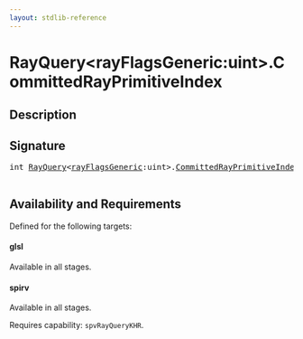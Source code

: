 ```yaml
---
layout: stdlib-reference
---
```


# RayQuery\<rayFlagsGeneric:uint\>\.CommittedRayPrimitiveIndex

## Description





## Signature 

<pre>
int <a href="/stdlib-reference/types/RayQuery/index" class="code_type">RayQuery</a>&lt;<a href="/stdlib-reference/types/RayQuery/index#typeparam-rayFlagsGeneric" class="code_var">rayFlagsGeneric</a>:uint&gt;.<a href="/stdlib-reference/types/RayQuery/CommittedRayPrimitiveIndex">CommittedRayPrimitiveIndex</a>();

</pre>

## Availability and Requirements

Defined for the following targets:

#### glsl
Available in all stages.

#### spirv
Available in all stages.

Requires capability: `spvRayQueryKHR`.


